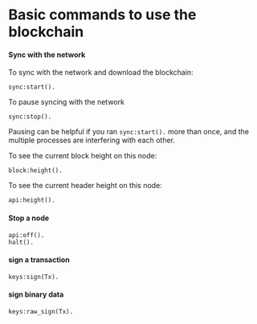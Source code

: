 Basic commands to use the blockchain
===========


#### Sync with the network
To sync with the network and download the blockchain: 
```
sync:start().
```

To pause syncing with the network
```
sync:stop().
```
Pausing can be helpful if you ran `sync:start().` more than once, and the multiple processes are interfering with each other.

To see the current block height on this node:
```
block:height().
```

To see the current header height on this node:
```
api:height().
```

#### Stop a node
```
api:off().
halt().
```

#### sign a transaction
```
keys:sign(Tx).
```

#### sign binary data
```
keys:raw_sign(Tx).
```
